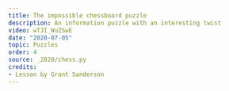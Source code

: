 ```yaml
---
title: The impossible chessboard puzzle
description: An information puzzle with an interesting twist
video: wTJI_WuZSwE
date: "2020-07-05"
topic: Puzzles
order: 4
source: _2020/chess.py
credits:
- Lesson by Grant Sanderson
---
```

